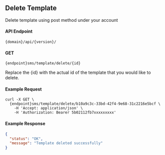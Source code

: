 ## Delete Template

Delete template using post method under your account

#### API Endpoint

```
{domain}/api/{version}/
```

#### GET

```
{endpoint}sms/template/delete/{id}
```

Replace the {id} with the actual id of the template that you would like to delete.

#### Example Request

```
curl -X GET \
  {endpoint}sms/template/delete/b10a9c3c-33bd-42f4-9e68-31c2216e5bcf \
    -H 'Accept: application/json' \
    -H 'Authorization: Bearer 5b02112fb7xxxxxxxxx'
```

#### Example Response

```json
{
  "status": "OK",
  "message": "Template deleted successfully"
}
```
